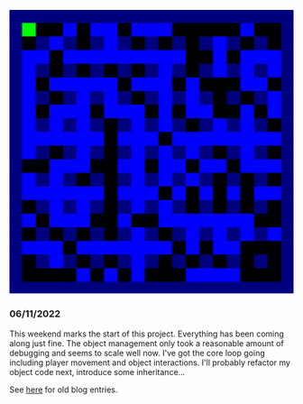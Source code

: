 ![alt-text](media/example.gif)

### 06/11/2022

This weekend marks the start of this project. Everything has been coming along just fine. The object management only took a reasonable amount of debugging and seems to scale well now.
I've got the core loop going including player movement and object interactions. I'll probably refactor my object code next, introduce some inheritance...


See [here](blog.md) for old blog entries.